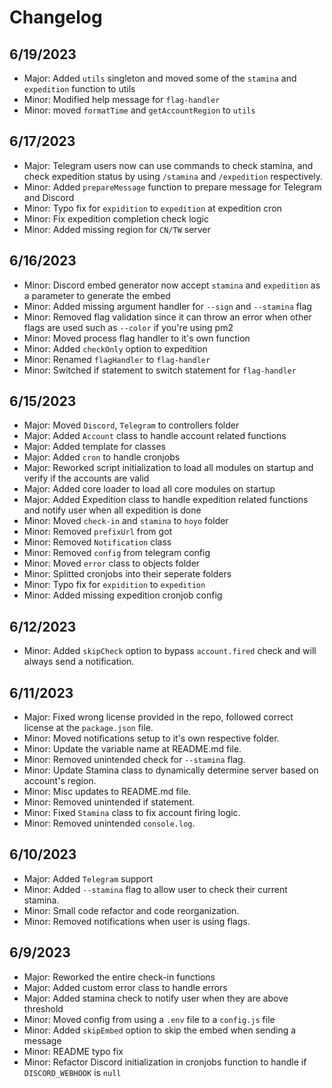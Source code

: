 # Changelog

## 6/19/2023
- Major: Added `utils` singleton and moved some of the `stamina` and `expedition` function to utils
- Minor: Modified help message for `flag-handler`
- Minor: moved `formatTime` and `getAccountRegion` to `utils`

## 6/17/2023
- Major: Telegram users now can use commands to check stamina, and check expedition status by using `/stamina` and `/expedition` respectively.
- Minor: Added `prepareMessage` function to prepare message for Telegram and Discord
- Minor: Typo fix for `expidition` to `expedition` at expedition cron
- Minor: Fix expedition completion check logic
- Minor: Added missing region for `CN/TW` server

## 6/16/2023
- Minor: Discord embed generator now accept `stamina` and `expedition` as a parameter to generate the embed
- Minor: Added missing argument handler for `--sign` and `--stamina` flag
- Minor: Removed flag validation since it can throw an error when other flags are used such as `--color` if you're using pm2
- Minor: Moved process flag handler to it's own function
- Minor: Added `checkOnly` option to expedition
- Minor: Renamed `flagHandler` to `flag-handler`
- Minor: Switched if statement to switch statement for `flag-handler`

## 6/15/2023
- Major: Moved `Discord`, `Telegram` to controllers folder
- Major: Added `Account` class to handle account related functions
- Major: Added template for classes
- Major: Added `cron` to handle cronjobs
- Major: Reworked script initialization to load all modules on startup and verify if the accounts are valid
- Major: Added core loader to load all core modules on startup
- Major: Added Expedition class to handle expedition related functions and notify user when all expedition is done
- Minor: Moved `check-in` and `stamina` to `hoyo` folder
- Minor: Removed `prefixUrl` from got
- Minor: Removed `Notification` class
- Minor: Removed `config` from telegram config
- Minor: Moved `error` class to objects folder
- Minor: Splitted cronjobs into their seperate folders
- Minor: Typo fix for `expidition` to `expedition`
- Minor: Added missing expedition cronjob config

## 6/12/2023
- Minor: Added `skipCheck` option to bypass `account.fired` check and will always send a notification.

## 6/11/2023
- Major: Fixed wrong license provided in the repo, followed correct license at the `package.json` file.
- Minor: Moved notifications setup to it's own respective folder.
- Minor: Update the variable name at README.md file.
- Minor: Removed unintended check for `--stamina` flag.
- Minor: Update Stamina class to dynamically determine server based on account's region.
- Minor: Misc updates to README.md file.
- Minor: Removed unintended if statement.
- Minor: Fixed `Stamina` class to fix account firing logic.
- Minor: Removed unintended `console.log`.

## 6/10/2023
- Major: Added `Telegram` support
- Minor: Added `--stamina` flag to allow user to check their current stamina.
- Minor: Small code refactor and code reorganization.
- Minor: Removed notifications when user is using flags.

## 6/9/2023
- Major: Reworked the entire check-in functions
- Major: Added custom error class to handle errors
- Major: Added stamina check to notify user when they are above threshold
- Minor: Moved config from using a `.env` file to a `config.js` file
- Minor: Added `skipEmbed` option to skip the embed when sending a message
- Minor: README typo fix
- Minor: Refactor Discord initialization in cronjobs function to handle if `DISCORD_WEBHOOK` is `null`